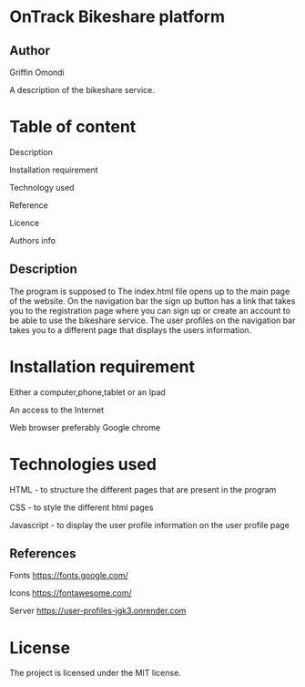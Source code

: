# OnTrack Bikeshare platform

## Author
Griffin Omondi

A description of the bikeshare service.
# Table of content
Description

Installation requirement

Technology used

Reference

Licence

Authors info

## Description
The program is supposed to 
The index.html file opens up to the main page of the website. On the navigation bar the sign up button has a link that takes you to the registration page where you can sign up or create an account to be able to use the bikeshare service. 
The user profiles on the navigation bar takes you to a different page that displays the users information.

# Installation requirement
Either a computer,phone,tablet or an Ipad

An access to the Internet

Web browser preferably Google chrome

# Technologies used
HTML - to structure the different pages that are present in the program

CSS - to style the different html pages

Javascript - to display the user profile information on the user profile page


## References
Fonts https://fonts.google.com/

Icons https://fontawesome.com/

Server https://user-profiles-jgk3.onrender.com


# License
The project is licensed under the MIT license.



